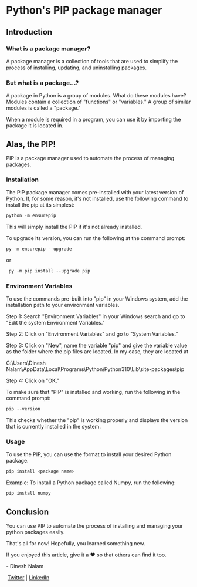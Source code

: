 # Python's PIP package manager

## Introduction

### What is a package manager?

A package manager is a collection of tools that are used to simplify the process of installing, updating, and uninstalling packages.

### But what is a package...?

A package in Python is a group of modules. What do these modules have? Modules contain a collection of "functions" or "variables." A group of similar modules is called a "package."

When a module is required in a program, you can use it by importing the package it is located in.

## Alas, the PIP!

PIP is a package manager used to automate the process of managing packages.

### Installation

The PIP package manager comes pre-installed with your latest version of Python. If, for some reason, it's not installed, use the following command to install the pip at its simplest:

```python
python -m ensurepip
```

This will simply install the PIP if it's not already installed.

To upgrade its version, you can run the following at the command prompt:

```python
py -m ensurepip --upgrade
```

or

```python
 py -m pip install --upgrade pip
```

### Environment Variables

To use the commands pre-built into "pip" in your Windows system, add the installation path to your environment variables.

Step 1: Search "Environment Variables" in your Windows search and go to "Edit the system Environment Variables."

Step 2: Click on "Environment Variables" and go to "System Variables."

Step 3: Click on "New", name the variable "pip" and give the variable value as the folder where the pip files are located. In my case, they are located at

C:\\Users\\Dinesh Nalam\\AppData\\Local\\Programs\\Python\\Python310\\Lib\\site-packages\\pip

Step 4: Click on "OK."

To make sure that "PIP" is installed and working, run the following in the command prompt:

```python
pip --version
```

This checks whether the "pip" is working properly and displays the version that is currently installed in the system.

### Usage

To use the PIP, you can use the format to install your desired Python package.

```python
pip install <package name>
```

Example: To install a Python package called Numpy, run the following:

```python
pip install numpy
```

## **Conclusion**

You can use PIP to automate the process of installing and managing your python packages easily.

That's all for now! Hopefully, you learned something new.

If you enjoyed this article, give it a ❤️ so that others can find it too.

\- Dinesh Nalam

 [Twitter](https://twitter.com/dineshnalam17) | [LinkedIn](https://www.linkedin.com/in/dinesh-nalam17/)